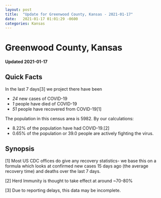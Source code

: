 ```yaml
---
layout: post
title:  "Update for Greenwood County, Kansas - 2021-01-17"
date:   2021-01-17 01:01:29 -0600
categories: Kansas
---
```


# Greenwood County, Kansas
#### Updated 2021-01-17

## Quick Facts

In the last 7 days[3] we project there have been
- *24* new cases of COVID-19
- *1* people have died of COVID-19
- *51* people have recovered from COVID-19[1]

The population in this census area is 5982. By our calculations:
- 8.22% of the population have had COVID-19.[2]
- 0.65% of the population or 39.0 people are actively fighting the virus.

## Synopsis




[1] Most US CDC offices do give any recovery statistics- we base this on a formula which looks at confirmed new cases
15 days ago (the average recovery time) and deaths over the last 7 days.

[2] Herd Immunity is thought to take effect at around ~70-80%

[3] Due to reporting delays, this data may be incomplete.
 
    